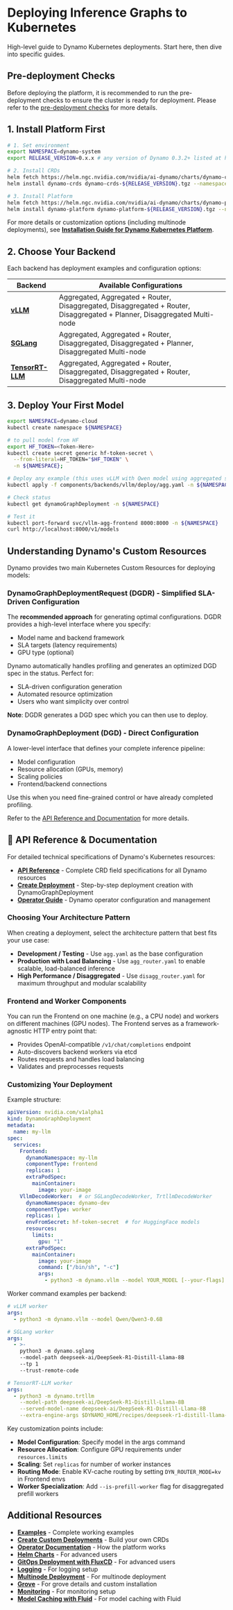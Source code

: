 <!--
SPDX-FileCopyrightText: Copyright (c) 2025 NVIDIA CORPORATION & AFFILIATES. All rights reserved.
SPDX-License-Identifier: Apache-2.0

Licensed under the Apache License, Version 2.0 (the "License");
you may not use this file except in compliance with the License.
You may obtain a copy of the License at

http://www.apache.org/licenses/LICENSE-2.0

Unless required by applicable law or agreed to in writing, software
distributed under the License is distributed on an "AS IS" BASIS,
WITHOUT WARRANTIES OR CONDITIONS OF ANY KIND, either express or implied.
See the License for the specific language governing permissions and
limitations under the License.
-->

# Deploying Inference Graphs to Kubernetes

High-level guide to Dynamo Kubernetes deployments. Start here, then dive into specific guides.

## Pre-deployment Checks

Before deploying the platform, it is recommended to run the pre-deployment checks to ensure the cluster is ready for deployment. Please refer to the [pre-deployment checks](/deploy/cloud/pre-deployment/README.md) for more details.


## 1. Install Platform First

```bash
# 1. Set environment
export NAMESPACE=dynamo-system
export RELEASE_VERSION=0.x.x # any version of Dynamo 0.3.2+ listed at https://github.com/ai-dynamo/dynamo/releases

# 2. Install CRDs
helm fetch https://helm.ngc.nvidia.com/nvidia/ai-dynamo/charts/dynamo-crds-${RELEASE_VERSION}.tgz
helm install dynamo-crds dynamo-crds-${RELEASE_VERSION}.tgz --namespace default

# 3. Install Platform
helm fetch https://helm.ngc.nvidia.com/nvidia/ai-dynamo/charts/dynamo-platform-${RELEASE_VERSION}.tgz
helm install dynamo-platform dynamo-platform-${RELEASE_VERSION}.tgz --namespace ${NAMESPACE} --create-namespace
```

For more details or customization options (including multinode deployments), see **[Installation Guide for Dynamo Kubernetes Platform](/docs/kubernetes/installation_guide.md)**.

## 2. Choose Your Backend

Each backend has deployment examples and configuration options:

| Backend | Available Configurations |
|---------|--------------------------|
| **[vLLM](/components/backends/vllm/deploy/README.md)** | Aggregated, Aggregated + Router, Disaggregated, Disaggregated + Router, Disaggregated + Planner, Disaggregated Multi-node |
| **[SGLang](/components/backends/sglang/deploy/README.md)** | Aggregated, Aggregated + Router, Disaggregated, Disaggregated + Planner, Disaggregated Multi-node |
| **[TensorRT-LLM](/components/backends/trtllm/deploy/README.md)** | Aggregated, Aggregated + Router, Disaggregated, Disaggregated + Router, Disaggregated Multi-node |

## 3. Deploy Your First Model

```bash
export NAMESPACE=dynamo-cloud
kubectl create namespace ${NAMESPACE}

# to pull model from HF
export HF_TOKEN=<Token-Here>
kubectl create secret generic hf-token-secret \
  --from-literal=HF_TOKEN="$HF_TOKEN" \
  -n ${NAMESPACE};

# Deploy any example (this uses vLLM with Qwen model using aggregated serving)
kubectl apply -f components/backends/vllm/deploy/agg.yaml -n ${NAMESPACE}

# Check status
kubectl get dynamoGraphDeployment -n ${NAMESPACE}

# Test it
kubectl port-forward svc/vllm-agg-frontend 8000:8000 -n ${NAMESPACE}
curl http://localhost:8000/v1/models
```

## Understanding Dynamo's Custom Resources

Dynamo provides two main Kubernetes Custom Resources for deploying models:

### DynamoGraphDeploymentRequest (DGDR) - Simplified SLA-Driven Configuration

The **recommended approach** for generating optimal configurations. DGDR provides a high-level interface where you specify:
- Model name and backend framework
- SLA targets (latency requirements)
- GPU type (optional)

Dynamo automatically handles profiling and generates an optimized DGD spec in the status. Perfect for:
- SLA-driven configuration generation
- Automated resource optimization
- Users who want simplicity over control

**Note**: DGDR generates a DGD spec which you can then use to deploy.

### DynamoGraphDeployment (DGD) - Direct Configuration

A lower-level interface that defines your complete inference pipeline:
- Model configuration
- Resource allocation (GPUs, memory)
- Scaling policies
- Frontend/backend connections

Use this when you need fine-grained control or have already completed profiling.

Refer to the [API Reference and Documentation](/docs/kubernetes/api_reference.md) for more details.

## 📖 API Reference & Documentation

For detailed technical specifications of Dynamo's Kubernetes resources:

- **[API Reference](/docs/kubernetes/api_reference.md)** - Complete CRD field specifications for all Dynamo resources
- **[Create Deployment](/docs/kubernetes/create_deployment.md)** - Step-by-step deployment creation with DynamoGraphDeployment
- **[Operator Guide](/docs/kubernetes/dynamo_operator.md)** - Dynamo operator configuration and management

### Choosing Your Architecture Pattern

When creating a deployment, select the architecture pattern that best fits your use case:

- **Development / Testing** - Use `agg.yaml` as the base configuration
- **Production with Load Balancing** - Use `agg_router.yaml` to enable scalable, load-balanced inference
- **High Performance / Disaggregated** - Use `disagg_router.yaml` for maximum throughput and modular scalability

### Frontend and Worker Components

You can run the Frontend on one machine (e.g., a CPU node) and workers on different machines (GPU nodes). The Frontend serves as a framework-agnostic HTTP entry point that:

- Provides OpenAI-compatible `/v1/chat/completions` endpoint
- Auto-discovers backend workers via etcd
- Routes requests and handles load balancing
- Validates and preprocesses requests

### Customizing Your Deployment

Example structure:
```yaml
apiVersion: nvidia.com/v1alpha1
kind: DynamoGraphDeployment
metadata:
  name: my-llm
spec:
  services:
    Frontend:
      dynamoNamespace: my-llm
      componentType: frontend
      replicas: 1
      extraPodSpec:
        mainContainer:
          image: your-image
    VllmDecodeWorker:  # or SGLangDecodeWorker, TrtllmDecodeWorker
      dynamoNamespace: dynamo-dev
      componentType: worker
      replicas: 1
      envFromSecret: hf-token-secret  # for HuggingFace models
      resources:
        limits:
          gpu: "1"
      extraPodSpec:
        mainContainer:
          image: your-image
          command: ["/bin/sh", "-c"]
          args:
            - python3 -m dynamo.vllm --model YOUR_MODEL [--your-flags]
```

Worker command examples per backend:
```yaml
# vLLM worker
args:
  - python3 -m dynamo.vllm --model Qwen/Qwen3-0.6B

# SGLang worker
args:
  - >-
    python3 -m dynamo.sglang
    --model-path deepseek-ai/DeepSeek-R1-Distill-Llama-8B
    --tp 1
    --trust-remote-code

# TensorRT-LLM worker
args:
  - python3 -m dynamo.trtllm
    --model-path deepseek-ai/DeepSeek-R1-Distill-Llama-8B
    --served-model-name deepseek-ai/DeepSeek-R1-Distill-Llama-8B
    --extra-engine-args $DYNAMO_HOME/recipes/deepseek-r1-distill-llama-8b/agg.yaml
```

Key customization points include:
- **Model Configuration**: Specify model in the args command
- **Resource Allocation**: Configure GPU requirements under `resources.limits`
- **Scaling**: Set `replicas` for number of worker instances
- **Routing Mode**: Enable KV-cache routing by setting `DYN_ROUTER_MODE=kv` in Frontend envs
- **Worker Specialization**: Add `--is-prefill-worker` flag for disaggregated prefill workers

## Additional Resources

- **[Examples](/examples/README.md)** - Complete working examples
- **[Create Custom Deployments](/docs/kubernetes/create_deployment.md)** - Build your own CRDs
- **[Operator Documentation](/docs/kubernetes/dynamo_operator.md)** - How the platform works
- **[Helm Charts](/deploy/helm/README.md)** - For advanced users
- **[GitOps Deployment with FluxCD](/docs/kubernetes/fluxcd.md)** - For advanced users
- **[Logging](/docs/kubernetes/logging.md)** - For logging setup
- **[Multinode Deployment](/docs/kubernetes/multinode-deployment.md)** - For multinode deployment
- **[Grove](/docs/kubernetes/grove.md)** - For grove details and custom installation
- **[Monitoring](/docs/kubernetes/metrics.md)** - For monitoring setup
- **[Model Caching with Fluid](/docs/kubernetes/model_caching_with_fluid.md)** - For model caching with Fluid
